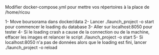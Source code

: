 Modifier docker-compose.yml pour mettre vos répertoires à la place de /home/ricou

1- Move boursorama dans docker/data
2- Lancer ./launch_project -o start pour commencer le loading du database
3- Aller sur localhost:8050 pour tester
4- Si le loading crash a cause de la connection ou de la machine, effacer les images et relancer le script ./launch_project -o start
5- Si localhost:8050 n'a pas de données alors que le loading est fini, lancer ./launch_project -o reload